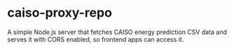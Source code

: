# caiso-proxy-repo
A simple Node.js server that fetches CAISO energy prediction CSV data and serves it with CORS enabled, so frontend apps can access it.
